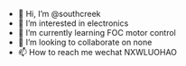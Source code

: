 - 👋 Hi, I’m @southcreek
- 👀 I’m interested in electronics
- 🌱 I’m currently learning FOC motor control
- 💞️ I’m looking to collaborate on none
- 📫 How to reach me wechat  NXWLUOHAO
<!---
southcreek/southcreek is a ✨ special ✨ repository because its `README.md` (this file) appears on your GitHub profile.
You can click the Preview link to take a look at your changes.
--->
